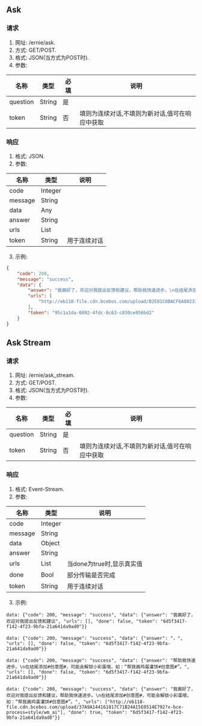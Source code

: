 ## Ask
### 请求
1. 网址: /ernie/ask.
2. 方式: GET/POST.
3. 格式: JSON(当方式为POST时).
4. 参数:

名称|类型|必填|说明
---|---|---|---
question|String|是|
token|String|否|填则为连续对话,不填则为新对话,值可在响应中获取
### 响应
1. 格式: JSON.
2. 参数:

名称|类型|说明
---|---|---
code|Integer|
message|String|
data|Any|
answer|String|
urls|List|
token|String|用于连续对话
3. 示例:
```json
{
    "code": 200,
    "message": "success",
    "data": {
        "answer": "我画好了，欢迎对我提出反馈和建议，帮助我快速进步。\n在结尾添加#创意图#，可能会解锁小彩蛋哦，如：“帮我画鸡蛋灌饼#创意图#”。",
        "urls": [
            "http://eb118-file.cdn.bcebos.com/upload/B2E81C0BACF6A802313A1C6E2FB9A192?x-bce-process=style/wm_ai"
        ],
        "token": "95c1a1da-0892-4fdc-8c63-c830ce956bd2"
    }
}
```
## Ask Stream
### 请求
1. 网址: /ernie/ask_stream.
2. 方式: GET/POST.
3. 格式: JSON(当方式为POST时).
4. 参数:

名称|类型|必填|说明
---|---|---|---
question|String|是|
token|String|否|填则为连续对话,不填则为新对话,值可在响应中获取
### 响应
1. 格式: Event-Stream.
2. 参数:

名称|类型|说明
---|---|---
code|Integer|
message|String|
data|Object|
answer|String|
urls|List|当done为true时,显示真实值
done|Bool|部分传输是否完成
token|String|用于连续对话
3. 示例:
```
data: {"code": 200, "message": "success", "data": {"answer": "我画好了，欢迎对我提出反馈和建议", "urls": [], "done": false, "token": "6d5f3417-f142-4f23-9bfa-21a641da9ad0"}}

data: {"code": 200, "message": "success", "data": {"answer": "，", "urls": [], "done": false, "token": "6d5f3417-f142-4f23-9bfa-21a641da9ad0"}}

data: {"code": 200, "message": "success", "data": {"answer": "帮助我快速进步。\n在结尾添加#创意图#，可能会解锁小彩蛋哦，如：“帮我画鸡蛋灌饼#创意图#”。", "urls": [], "done": false, "token": "6d5f3417-f142-4f23-9bfa-21a641da9ad0"}}

data: {"code": 200, "message": "success", "data": {"answer": "我画好了，欢迎对我提出反馈和建议，帮助我快速进步。\n在结尾添加#创意图#，可能会解锁小彩蛋哦，如：“帮我画鸡蛋灌饼#创意图#”。", "urls": ["http://eb118-file.cdn.bcebos.com/upload/37A9A144161817C71B24A15E0514E792?x-bce-process=style/wm_ai"], "done": true, "token": "6d5f3417-f142-4f23-9bfa-21a641da9ad0"}}
```